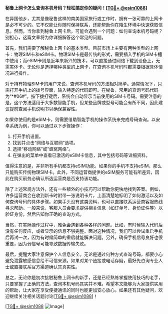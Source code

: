 **秘鲁上网卡怎么查询本机号码？轻松搞定你的疑问！[[TG💪+ @esim1088](https://t.me/s/esim1088)]**

在异国他乡，尤其是像秘鲁这样的南美国家旅行或工作时，拥有一张可靠的上网卡是必不可少的。它不仅能让你随时保持联系，还能帮助你在陌生环境中快速获取信息。然而，当你拿到秘鲁上网卡后，可能会遇到一个问题：如何查询本机号码呢？别担心，这篇文章将为你详细解答这个常见的问题。

首先，我们需要了解秘鲁上网卡的基本类型。目前市场上主要有两种类型的上网卡：物理SIM卡和eSIM卡。物理SIM卡是最传统的形式，需要插入手机的SIM卡槽中使用；而eSIM卡则是近年来新兴的技术，可以直接通过网络下载到设备上，无需实体卡。无论你是选择哪种类型的上网卡，在查询本机号码时都需要根据具体情况进行操作。

对于持有物理SIM卡的用户来说，查询本机号码的方法相对简单。通常情况下，只需打开手机上的拨号界面，输入特定的代码即可。在秘鲁，常用的查询号码代码为“*#06#”。按下拨打键后，系统会自动显示当前使用的SIM卡号码。需要注意的是，这个方法适用于大多数智能手机，但某些品牌或型号可能会有所不同，因此建议提前查阅手机说明书以确保兼容性。

如果你使用的是eSIM卡，则需要借助智能手机的操作系统来完成号码查询。以安卓系统为例，你可以通过以下步骤操作：
1. 打开手机设置。
2. 找到并点击“网络与互联网”选项。
3. 选择“移动网络”或“蜂窝网络”。
4. 在弹出的菜单中查看已激活的eSIM卡信息，其中包括号码等详细资料。

值得注意的是，并非所有手机都支持eSIM功能。如果你的手机不支持eSIM，那么只能购买传统物理SIM卡。此外，不同运营商提供的eSIM服务可能有所差异，因此在购买前务必确认所选运营商是否支持该功能。

除了上述常规方法外，还有一些额外的小技巧可以帮助你更快地找到答案。例如，许多运营商会在收到新卡时附带一张说明卡片，上面清楚地标明了如何激活以及如何查询号码的具体步骤。如果手头没有这类资料，也可以直接联系运营商客服热线寻求帮助。一般来说，客服人员会要求提供相关信息（如订单号、身份证件等）以验证身份，然后告知你正确的查询方式。

当然，在实际操作过程中，难免会遇到各种各样的问题。比如，有时候输入代码后没有任何反应，或者显示的信息不够完整。面对这种情况，我们可以尝试重启手机后再试一次，因为有时候简单的重启就能解决问题。另外，确保手机信号良好也很重要，因为弱信号可能导致数据传输失败。

最后，提醒大家注意保护个人信息安全。无论是通过何种方式查询号码，都要小心避免泄露敏感信息给不可信来源。如果对某个链接或电话存疑，最好先咨询专业人士或直接联系官方渠道确认其真实性。

总之，无论你是初次接触秘鲁上网卡的新手，还是已经熟练掌握使用技巧的老手，只要掌握了正确的方法，查询本机号码其实并不难。希望本文能够为大家提供实用的帮助，让大家在享受便捷通讯的同时也能更加安心放心。如果还有其他疑问，欢迎继续关注相关话题讨论[[TG💪+ @esim1088](https://t.me/s/esim1088)]！

[[TG💪+ @esim1088](https://t.me/s/esim1088) ![Image](https://i.postimg.cc/4NQfJmqS/Snipaste-2025-05-13-00-14-12.png)]